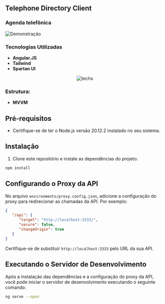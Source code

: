 ## Telephone Directory Client
### Agenda telefônica

![Demonstração](tmp/app.gif)

### Tecnologias Utilizadas

- **Angular.JS**
- **Tailwind**
- **Spartan UI**

<p align="center">
  <img src="https://skillicons.dev/icons?i=angular,tailwind" alt="techs">
</p>

### Estrutura:
- **MVVM**

## Pré-requisitos

- Certifique-se de ter o Node.js versão 20.12.2 instalado no seu sistema.

## Instalação

1. Clone este repositório e instale as dependências do projeto:

```bash
npm install
```

## Configurando o Proxy da API

No arquivo `environments/proxy.config.json`, adicione a configuração do proxy para redirecionar as chamadas da API. Por exemplo:

```json
{
   "/api": {
      "target": "http://localhost:3333/",
      "secure": false,
      "changeOrigin": true
   }
}

```

Certifique-se de substituir `http://localhost:3333` pelo URL da sua API.

## Executando o Servidor de Desenvolvimento

Após a instalação das dependências e a configuração do proxy da API, você pode iniciar o servidor de desenvolvimento executando o seguinte comando:

```bash
ng serve --open
```
